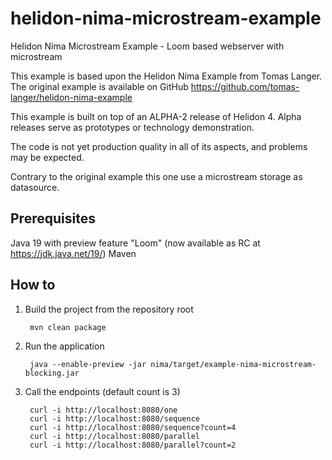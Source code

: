 # helidon-nima-microstream-example
Helidon Níma Microstream Example - Loom based webserver with microstream

This example is based upon the Helidon Níma Example from Tomas Langer.
The original example is available on GitHub https://github.com/tomas-langer/helidon-nima-example

This example is built on top of an ALPHA-2 release of Helidon 4. Alpha releases serve as prototypes or technology demonstration.

The code is not yet production quality in all of its aspects, and problems may be expected.

Contrary to the original example this one use a microstream storage as datasource.

## Prerequisites
Java 19 with preview feature "Loom" (now available as RC at https://jdk.java.net/19/)
Maven

## How to

1. Build the project from the repository root
 
        mvn clean package
2. Run the application

        java --enable-preview -jar nima/target/example-nima-microstream-blocking.jar
3. Call the endpoints (default count is 3)

        curl -i http://localhost:8080/one
        curl -i http://localhost:8080/sequence
        curl -i http://localhost:8080/sequence?count=4
        curl -i http://localhost:8080/parallel
        curl -i http://localhost:8080/parallel?count=2
